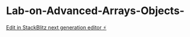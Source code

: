 # Lab-on-Advanced-Arrays-Objects-

[Edit in StackBlitz next generation editor ⚡️](https://stackblitz.com/~/github.com/suhas788/Lab-on-Advanced-Arrays-Objects-)